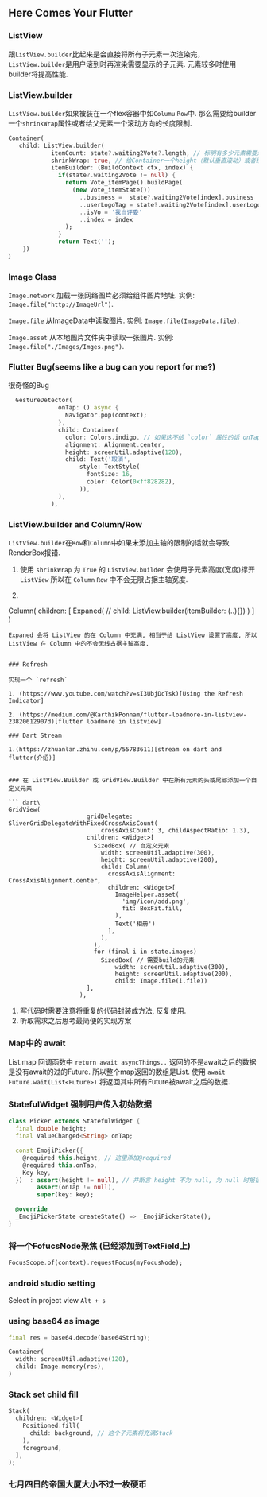 ## Here Comes Your Flutter

### ListView

跟`ListView.builder`比起来是会直接将所有子元素一次渲染完，`ListView.builder`是用户滚到时再渲染需要显示的子元素. 元素较多时使用builder将提高性能.

### ListView.builder

`ListView.builder`如果被装在一个flex容器中如`Columu` `Row`中.  那么需要给builder一个`shrinkWrap`属性或者给父元素一个滚动方向的长度限制.

```dart
Container(
   child: ListView.builder(
            itemCount: state?.waiting2Vote?.length, // 标明有多少元素需要渲染，未标明则会一直渲染， 数据没了就会报错.
            shrinkWrap: true, // 给Container一个height（默认垂直滚动）或者给builder一个这个属性
            itemBuilder: (BuildContext ctx, index) {
              if(state?.waiting2Vote != null) {
                return Vote_itemPage().buildPage(
                  (new Vote_itemState())
                    ..business =  state?.waiting2Vote[index].business
                    ..userLogoTag = state?.waiting2Vote[index].userLogoTag
                    ..isVo = '我当评委'
                    ..index = index
                );
              }
              return Text('');
    })
）
```

### Image Class

`Image.network` 加载一张网络图片必须给组件图片地址. 实例: `Image.file("http://ImageUrl")`.

`Image.file` 从ImageData中读取图片. 实例: `Image.file(ImageData.file)`.

`Image.asset` 从本地图片文件夹中读取一张图片. 实例: `Image.file("./Images/Imges.png")`.

### Flutter Bug(seems like a bug can you report for me?)

很奇怪的Bug

```dart
  GestureDetector(
              onTap: () async {
                Navigator.pop(context);
              },
              child: Container(
                color: Colors.indigo, // 如果这不给 `color` 属性的话 onTap 只会在点击 `取消` 两个字时触发. 给了 `color` 属性点击整个 Container 都触发 onTap
                alignment: Alignment.center,
                height: screenUtil.adaptive(120),
                child: Text('取消',
                    style: TextStyle(
                      fontSize: 16,
                      color: Color(0xff828282),
                    )),
              ),
            ),
 ```

### ListView.builder and Column/Row

`ListView.builder`在`Row`和`Column`中如果未添加主轴的限制的话就会导致RenderBox报错.

1. 使用 `shrinkWrap` 为 `True` 的 `ListView.builder` 会使用子元素高度(宽度)撑开 `ListView` 所以在 `Column` `Row` 中不会无限占据主轴宽度.
2. ```dart
Column(
  children: [
    Expaned( // 
      child: ListView.builder(itemBuilder: (..){})
    )
  ]
)
```
Expaned 会将 ListView 的在 Column 中充满, 相当于给 ListView 设置了高度, 所以 ListView 在 Column 中的不会无线占据主轴高度.


### Refresh

实现一个 `refresh`

1. (https://www.youtube.com/watch?v=sI3UbjDcTsk)[Using the Refresh Indicator] 

2. (https://medium.com/@KarthikPonnam/flutter-loadmore-in-listview-23820612907d)[flutter loadmore in listview]

### Dart Stream

1.(https://zhuanlan.zhihu.com/p/55783611)[stream on dart and flutter(介绍)]


### 在 ListView.Builder 或 GridView.Builder 中在所有元素的头或尾部添加一个自定义元素

``` dart\ 
GridView(
                      gridDelegate: SliverGridDelegateWithFixedCrossAxisCount(
                          crossAxisCount: 3, childAspectRatio: 1.3),
                      children: <Widget>[
                        SizedBox( // 自定义元素
                          width: screenUtil.adaptive(300),
                          height: screenUtil.adaptive(200),
                          child: Column(
                            crossAxisAlignment: CrossAxisAlignment.center,
                            children: <Widget>[
                              ImageHelper.asset(
                                'img/icon/add.png',
                                fit: BoxFit.fill,
                              ),
                              Text('相册')
                            ],
                          ),
                        ),
                        for (final i in state.images)
                          SizedBox( // 需要build的元素
                              width: screenUtil.adaptive(300),
                              height: screenUtil.adaptive(200),
                              child: Image.file(i.file))
                      ],
                    ),
```
1. 写代码时需要注意将重复的代码封装成方法, 反复使用.
2. 听取需求之后思考最简便的实现方案

### Map中的 await

List.map 回调函数中 `return await asyncThings..` 返回的不是await之后的数据是没有await的过的Future. 所以整个map返回的数组是List<Future>.
使用 `await Future.wait(List<Future>)` 将返回其中所有Future被await之后的数据.


### StatefulWidget 强制用户传入初始数据

``` dart
class Picker extends StatefulWidget {
  final double height;
  final ValueChanged<String> onTap;

  const EmojiPicker({
    @required this.height, // 这里添加@required
    @required this.onTap,
    Key key,
  })  : assert(height != null), // 并断言 height 不为 null, 为 null 时报错
        assert(onTap != null),
        super(key: key);

  @override
  _EmojiPickerState createState() => _EmojiPickerState();
}

```

### 将一个FofucsNode聚焦 (已经添加到TextField上)
``` dart
FocusScope.of(context).requestFocus(myFocusNode);
```


### android studio setting 
Select in project view `Alt + s`


### using base64 as image
``` dart
final res = base64.decode(base64String);

Container(
  width: screenUtil.adaptive(120),
  child: Image.memory(res),
)
```

### Stack set child fill
``` dart
Stack(
  children: <Widget>[
    Positioned.fill(
      child: background, // 这个子元素将充满Stack
    ),
    foreground,
  ],
);
```

### 七月四日的帝国大厦大小不过一枚硬币